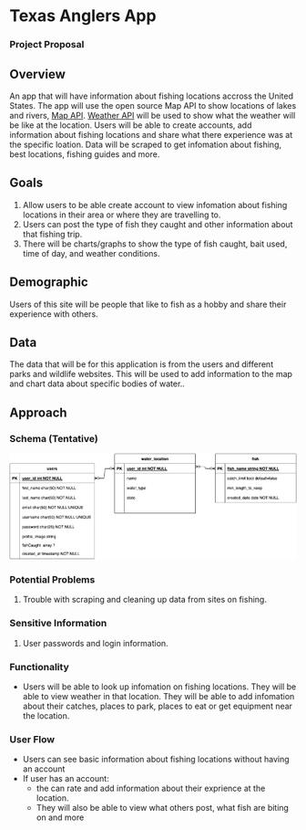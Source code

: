 # Texas Anglers App

### Project Proposal

## Overview

An app that will have information about fishing locations accross the United States. The app will use the open source Map API to show locations of lakes and rivers, [Map API](https://www.openstreetmap.org/). [Weather API](https://www.weatherapi.com/) will be used to show what the weather will be like at the location. Users will be able to create accounts, add information about fishing locations and share what there experience was at the specific loation. Data will be scraped to get infomation about fishing, best locations, fishing guides and more.

## Goals

1. Allow users to be able create account to view infomation about fishing locations in their area or where they are travelling to.
2. Users can post the type of fish they caught and other information about that fishing trip.
3. There will be charts/graphs to show the type of fish caught, bait used, time of day, and weather conditions.

## Demographic

Users of this site will be people that like to fish as a hobby and share their experience with others.

## Data

The data that will be for this application is from the users and different parks and wildlife websites. This will be used to add information to the map and chart data about specific bodies of water..

## Approach

### Schema (Tentative)

![alt text](tx_anglers_app_schema.drawio.png)

### Potential Problems

1. Trouble with scraping and cleaning up data from sites on fishing.

### Sensitive Information

1. User passwords and login information.

### Functionality

- Users will be able to look up infomation on fishing locations. They will be able to view weather in that location. They will be able to add infomation about their catches, places to park, places to eat or get equipment near the location.

### User Flow

- Users can see basic information about fishing locations without having an account
- If user has an account:
  - the can rate and add information about their exprience at the location.
  - They will also be able to view what others post, what fish are biting on and more
